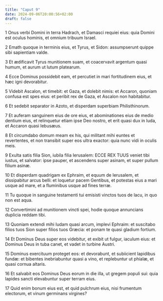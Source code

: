 ```yaml
---
title: "Caput 9"
date: 2024-09-06T20:00:56+02:00
draft: false
---
```



1 Onus verbi Domini in terra Hadrach, et Damasci requiei eius: quia Domini est oculus hominis, et omnium tribuum Israel.

2 Emath quoque in terminis eius, et Tyrus, et Sidon: assumpserunt quippe sibi sapientiam valde.

3 Et ædificavit Tyrus munitionem suam, et coacervavit argentum quasi humum, et aurum ut lutum platearum.

4 Ecce Dominus possidebit eam, et percutiet in mari fortitudinem eius, et hæc igni devorabitur.

5 Videbit Ascalon, et timebit: et Gaza, et dolebit nimis: et Accaron, quoniam confusa est spes eius: et peribit rex de Gaza, et Ascalon non habitabitur.

6 Et sedebit separator in Azoto, et disperdam superbiam Philisthinorum.

7 Et auferam sanguinem eius de ore eius, et abominationes eius de medio dentium eius, et relinquetur etiam ipse Deo nostro, et erit quasi dux in Iuda, et Accaron quasi Iebusæus.

8 Et circumdabo domum meam ex his, qui militant mihi euntes et revertentes, et non transibit super eos ultra exactor: quia nunc vidi in oculis meis.

9 Exulta satis filia Sion, iubila filia Ierusalem: ECCE REX TUUS veniet tibi iustus, et salvator: ipse pauper, et ascendens super asinam, et super pullum filium asinæ.

10 Et disperdam quadrigam ex Ephraim, et equum de Ierusalem, et dissipabitur arcus belli: et loquetur pacem Gentibus, et potestas eius a mari usque ad mare, et a fluminibus usque ad fines terræ.

11 Tu quoque in sanguine testamenti tui emisisti vinctos tuos de lacu, in quo non est aqua.

12 Convertimini ad munitionem vincti spei, hodie quoque annuncians duplicia reddam tibi.

13 Quoniam extendi mihi Iudam quasi arcum, implevi Ephraim: et suscitabo filios tuos Sion super filios tuos Græcia: et ponam te quasi gladium fortium.

14 Et Dominus Deus super eos videbitur, et exibit ut fulgur, iaculum eius: et Dominus Deus in tuba canet, et vadet in turbine Austri.

15 Dominus exercituum proteget eos: et devorabunt, et subiicient lapidibus fundæ: et bibentes inebriabuntur quasi a vino, et replebuntur ut phialæ, et quasi cornua altaris.

16 Et salvabit eos Dominus Deus eorum in die illa, ut gregem populi sui: quia lapides sancti elevabuntur super terram eius.

17 Quid enim bonum eius est, et quid pulchrum eius, nisi frumentum electorum, et vinum germinans virgines?

